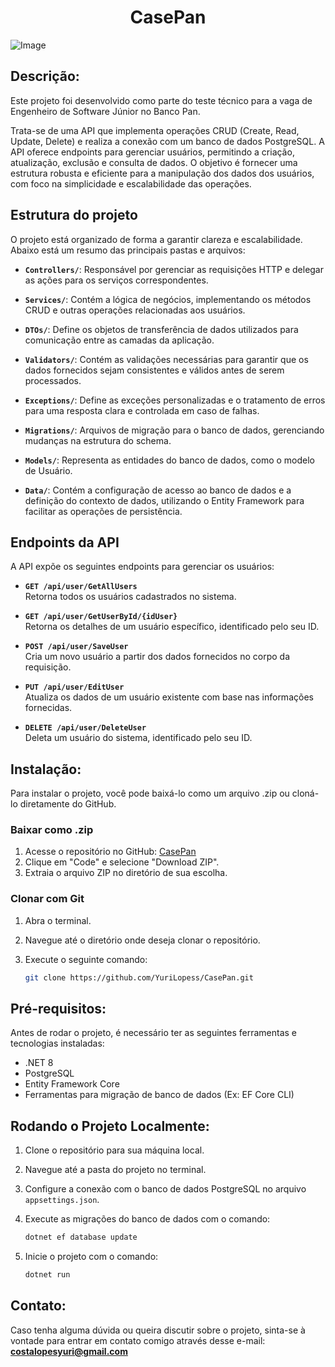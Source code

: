 <h1 align="center">CasePan</h1>

![Image](https://github.com/user-attachments/assets/ac7013f7-42a3-4d6e-837d-9a9db8690165)

<h2>Descrição:</h2>

Este projeto foi desenvolvido como parte do teste técnico para a vaga de Engenheiro de Software Júnior no Banco Pan.

Trata-se de uma API que implementa operações CRUD (Create, Read, Update, Delete) e realiza a conexão com um banco de dados PostgreSQL. A API oferece endpoints para gerenciar usuários, permitindo a criação, atualização, exclusão e consulta de dados. O objetivo é fornecer uma estrutura robusta e eficiente para a manipulação dos dados dos usuários, com foco na simplicidade e escalabilidade das operações.


<h2>Estrutura do projeto</h2>

O projeto está organizado de forma a garantir clareza e escalabilidade. Abaixo está um resumo das principais pastas e arquivos:

- **`Controllers/`**: Responsável por gerenciar as requisições HTTP e delegar as ações para os serviços correspondentes.

- **`Services/`**: Contém a lógica de negócios, implementando os métodos CRUD e outras operações relacionadas aos usuários.

- **`DTOs/`**: Define os objetos de transferência de dados utilizados para comunicação entre as camadas da aplicação.

- **`Validators/`**: Contém as validações necessárias para garantir que os dados fornecidos sejam consistentes e válidos antes de serem processados.

- **`Exceptions/`**: Define as exceções personalizadas e o tratamento de erros para uma resposta clara e controlada em caso de falhas.

- **`Migrations/`**: Arquivos de migração para o banco de dados, gerenciando mudanças na estrutura do schema.

- **`Models/`**: Representa as entidades do banco de dados, como o modelo de Usuário.

- **`Data/`**: Contém a configuração de acesso ao banco de dados e a definição do contexto de dados, utilizando o Entity Framework para facilitar as operações de persistência.

<h2>Endpoints da API</h2>

A API expõe os seguintes endpoints para gerenciar os usuários:

- **`GET /api/user/GetAllUsers`**  
Retorna todos os usuários cadastrados no sistema.

- **`GET /api/user/GetUserById/{idUser}`**  
  Retorna os detalhes de um usuário específico, identificado pelo seu ID.

- **`POST /api/user/SaveUser`**  
  Cria um novo usuário a partir dos dados fornecidos no corpo da requisição.

- **`PUT /api/user/EditUser`**  
  Atualiza os dados de um usuário existente com base nas informações fornecidas.

- **`DELETE /api/user/DeleteUser`**  
  Deleta um usuário do sistema, identificado pelo seu ID.

<h2>Instalação:</h2>

Para instalar o projeto, você pode baixá-lo como um arquivo .zip ou cloná-lo diretamente do GitHub.

### Baixar como .zip

1. Acesse o repositório no GitHub: [CasePan](https://github.com/YuriLopess/CasePan)
2. Clique em "Code" e selecione "Download ZIP".
3. Extraia o arquivo ZIP no diretório de sua escolha.

### Clonar com Git

1. Abra o terminal.

2. Navegue até o diretório onde deseja clonar o repositório.

3. Execute o seguinte comando:

   ```sh
   git clone https://github.com/YuriLopess/CasePan.git
<h2>Pré-requisitos:</h2>

Antes de rodar o projeto, é necessário ter as seguintes ferramentas e tecnologias instaladas:


- .NET 8
- PostgreSQL
- Entity Framework Core
- Ferramentas para migração de banco de dados (Ex: EF Core CLI)


<h2>Rodando o Projeto Localmente:</h2>

1. Clone o repositório para sua máquina local.

2. Navegue até a pasta do projeto no terminal.

3. Configure a conexão com o banco de dados PostgreSQL no arquivo `appsettings.json`.

4. Execute as migrações do banco de dados com o comando:

   ```sh
   dotnet ef database update
5. Inicie o projeto com o comando:

    ```sh
    dotnet run
<h2>Contato:</h2>

Caso tenha alguma dúvida ou queira discutir sobre o projeto, sinta-se à vontade para entrar em contato comigo através desse e-mail: **[costalopesyuri@gmail.com](mailto:costalopesyuri@gmail.com)**